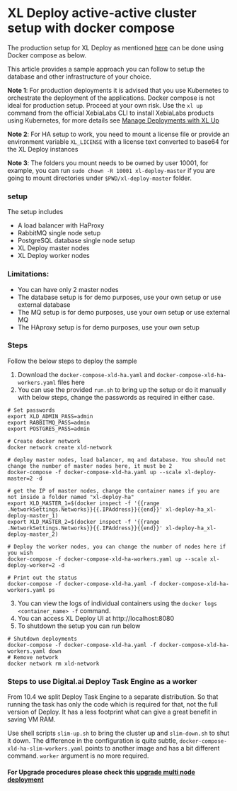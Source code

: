 # XL Deploy active-active cluster setup with docker compose

The production setup for XL Deploy as mentioned [here](https://docs.xebialabs.com/v.10.3/deploy/how-to/set-up-xl-deploy-in-production/) can be done using Docker compose as below.

This article provides a sample approach you can follow to setup the database and other infrastructure of your choice.

**Note 1**: For production deployments it is advised that you use Kubernetes to orchestrate the deployment of the applications. Docker compose is not ideal for production setup. Proceed at your own risk. Use the `xl up` command from the official XebiaLabs CLI to install XebiaLabs products using Kubernetes, for more details see [Manage Deployments with XL Up](https://docs.xebialabs.com/v.9.5/xl-deploy/concept/xl-up-manage-deployments)

**Note 2**: For HA setup to work, you need to mount a license file or provide an environment variable `XL_LICENSE` with a license text converted to base64 for the XL Deploy instances

**Note 3**: The folders you mount needs to be owned by user 10001, for example, you can run `sudo chown -R 10001 xl-deploy-master` if you are going to mount directories under `$PWD/xl-deploy-master` folder.

### setup

The setup includes

- A load balancer with HaProxy
- RabbitMQ single node setup
- PostgreSQL database single node setup
- XL Deploy master nodes
- XL Deploy worker nodes

### Limitations:

- You can have only 2 master nodes
- The database setup is for demo purposes, use your own setup or use external database
- The MQ setup is for demo purposes, use your own setup or use external MQ
- The HAproxy setup is for demo purposes, use your own setup

### Steps

Follow the below steps to deploy the sample

1. Download the `docker-compose-xld-ha.yaml` and `docker-compose-xld-ha-workers.yaml` files here
2. You can use the provided `run.sh` to bring up the setup or do it manually with below steps, change the passwords as required in either case.

```shell
# Set passwords
export XLD_ADMIN_PASS=admin
export RABBITMQ_PASS=admin
export POSTGRES_PASS=admin

# Create docker network
docker network create xld-network

# deploy master nodes, load balancer, mq and database. You should not change the number of master nodes here, it must be 2
docker-compose -f docker-compose-xld-ha.yaml up --scale xl-deploy-master=2 -d

# get the IP of master nodes, change the container names if you are not inside a folder named "xl-deploy-ha"
export XLD_MASTER_1=$(docker inspect -f '{{range .NetworkSettings.Networks}}{{.IPAddress}}{{end}}' xl-deploy-ha_xl-deploy-master_1)
export XLD_MASTER_2=$(docker inspect -f '{{range .NetworkSettings.Networks}}{{.IPAddress}}{{end}}' xl-deploy-ha_xl-deploy-master_2)

# Deploy the worker nodes, you can change the number of nodes here if you wish
docker-compose -f docker-compose-xld-ha-workers.yaml up --scale xl-deploy-worker=2 -d

# Print out the status
docker-compose -f docker-compose-xld-ha.yaml -f docker-compose-xld-ha-workers.yaml ps
```

3. You can view the logs of individual containers using the `docker logs <container_name> -f` command.
4. You can access XL Deploy UI at http://localhost:8080
5. To shutdown the setup you can run below

```shell
# Shutdown deployments
docker-compose -f docker-compose-xld-ha.yaml -f docker-compose-xld-ha-workers.yaml down
# Remove network
docker network rm xld-network
```

### Steps to use Digital.ai Deploy Task Engine as a worker

From 10.4 we split Deploy Task Engine to a separate distribution. So that running the task has only the code which 
is required for that, not the full version of Deploy. It has a less footprint what can give a great benefit in saving VM RAM.

Use shell scripts `slim-up.sh` to bring the cluster up and `slim-down.sh` to shut it down.
The difference in the configuration is quite subtle, `docker-compose-xld-ha-slim-workers.yaml` points to another image 
and has a bit different command. `worker` argument is no more required. 

#### For Upgrade procedures please check this [upgrade multi node deployment](upgrade-multi-node-deployment.md)
